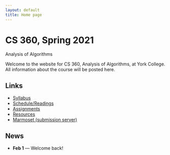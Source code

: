 ```yaml
---
layout: default
title: Home page
---
```


# CS 360, Spring 2021

<div id="subtitle">Analysis of Algorithms</div>

Welcome to the website for CS 360, Analysis of Algorithms, at York College.  All information about the course will be posted here.

## Links

* [Syllabus](syllabus.html)
* [Schedule/Readings](schedule.html)
* [Assignments](assign/index.html)
* [Resources](resources.html)
* [Marmoset (submission server)](https://cs.ycp.edu/marmoset)

## News

* **Feb 1** &mdash; Welcome back!



<!--
* **Jan 31** - [Assignment 1](assign/assign01.html) Due
* **Feb 10** - [Assignment 2](assign/assign02.html) Due
* **Feb 12 - EXAM I. Take home due in class Monday, Feb 17**
* **Feb 24** - [Assignment 3](assign/assign03.html) Due
* **Mar 2, 4, 6 - NO CLASS (Winter Break)**
* **Mar 10** - [Empirical Comparison Report](assign/emp_comp.html) Due
* **Mar 11 - EXAM II. Take home due in class Mon, Mar 16**
* **Mar 25** - [Assignment 4](assign/assign04.html) Due
* **Apr 1** - [Assignment 5](assign/assign05.html) Due
* **Apr 3 - EXAM III. Take home due Wed, Apr 8.** Upload a **SINGLE** pdf to Google Drive by 11:59pm
* **Apr 10, 13 - NO CLASS (Spring Break)**
* **Apr 22** - [Assignment 6](assign/assign06.html) Due
* **Apr 29** - [Assignment 7](assign/assign07.html) Due
* **May 1 - EXAM IV. Take home due Wed, May 6.** Upload a **SINGLE** pdf to Google Drive by 11:59pm
* <strike>May 11, 13 - Final Project Presentations</strike> 
* **May 13** - [Final Project Report](assign/finalproj.html) Due. Upload a **SINGLE** pdf to Google Drive by 5:00pm
-->